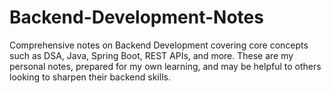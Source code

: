 # Backend-Development-Notes
Comprehensive notes on Backend Development covering core concepts such as DSA,  Java, Spring Boot, REST APIs, and more. These are my personal notes, prepared for my own learning, and may be helpful to others looking to sharpen their backend skills.

